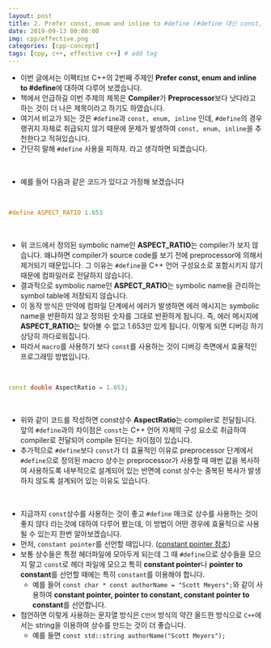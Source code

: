 ```yaml
---
layout: post
title: 2. Prefer const, enum and inline to #define (#define 대신 const, enum, inline을 사용하자.)
date: 2019-09-13 00:00:00
img: cpp/effective.png
categories: [cpp-concept] 
tags: [cpp, c++, effective c++] # add tag
---
```


- 이번 글에서는 이펙티브 C++의 2번째 주제인 **Prefer const, enum and inline to #define**에 대하여 다루어 보겠습니다.
- 책에서 언급하길 이번 주제의 제목은 **Compiler**가 **Preprocessor**보다 낫다라고 하는 것이 더 나은 제목이라고 하기도 하였습니다.
- 여기서 비교가 되는 것은 `#define`과 `const, enum, inline` 인데, `#define`의 경우 랭귀지 자체로 취급되지 않기 때문에 문제가 발생하여 `const, enum, inline`을 추천한다고 적혀있습니다.
- 간단히 말해 `#define` 사용을 피하자. 라고 생각하면 되곘습니다.

<br>

- 예를 들어 다음과 같은 코드가 있다고 가정해 보겠습니다

<br>

```cpp
#define ASPECT_RATIO 1.653
```

<br>

- 위 코드에서 정의된 symbolic name인 **ASPECT_RATIO**는 compiler가 보지 않습니다. 왜냐하면 compiler가 source code를 보기 전에 preprocessor에 의해서 제거되기 때문입니다. 그 이유는 `#define`을 C++ 언어 구성요소로 포함시키지 않기 때문에 컴파일러로 전달하지 않습니다.
- 결과적으로 symbolic name인 **ASPECT_RATIO**는 symbolic name을 관리하는 symbol table에 저장되지 않습니다.
- 이 동작 방식은 만약에 컴파일 단계에서 에러가 발생하면 에러 메시지는 symbolic name을 반환하지 않고 정의된 숫자를 그대로 반환하게 됩니다. 즉, 에러 메시지에 **ASPECT_RATIO**는 찾아볼 수 없고 1.653만 있게 됩니다. 이렇게 되면 디버깅 하기 상당히 까다로워집니다.
- 따라서 `macro`를 사용하기 보다 `const`를 사용하는 것이 디버깅 측면에서 효율적인 프로그래밍 방법입니다.

<br>

```cpp
const double AspectRatio = 1.653;
```

<br>

- 위와 같이 코드를 작성하면 const상수 **AspectRatio**는 compiler로 전달됩니다. 앞의 `#define`과의 차이점은 `const`는 C++ 언어 자체의 구성 요소로 취급하여 compiler로 전달되어 compile 된다는 차이점이 있습니다.
- 추가적으로 `#define`보다 `const`가 더 효율적인 이유로 preprocessor 단계에서 `#define`으로 정의된 macro 상수는 preprocessor가 사용할 때 매번 값을 복사하여 사용하도록 내부적으로 설계되어 있는 반면에 const 상수는 중복된 복사가 발생하지 않도록 설계되어 있는 이유도 있습니다.

<br>

- 지금까지 `const`상수를 사용하는 것이 좋고 `#define` 매크로 상수를 사용하는 것이 좋지 않다 라는것에 대하여 다루어 봤는데, 이 방법이 어떤 경우에 효율적으로 사용될 수 있는지 한번 알아보겠습니다.
- 먼저, `constant pointer`를 선언할 때입니다. ([constant pointer 참조](https://gaussian37.github.io/c-concept-const_char_pointer/))
- 보통 상수들은 특정 헤더파일에 모아두게 되는데 그 때 `#define`으로 상수들을 모으지 말고 `const`로 헤더 파일에 모으고 특히 **constant pointer**나 **pointer to constant**를 선언할 때에는 특히 `constant`를 이용해야 합니다.
    - 예를 들어 `const char * const authorName = "Scott Meyers";`와 같이 사용하여 **constant pointer, pointer to constant, constant pointer to constant**를 선언합니다.
- 첨언하면 이렇게 사용하는 문자열 방식은 `C언어` 방식의 약간 올드한 방식으로 `C++`에서는 string을 이용하여 상수를 만드는 것이 더 좋습니다.
    - 예를 들면 `const std::string authorName("Scott Meyers");`

<br>


 